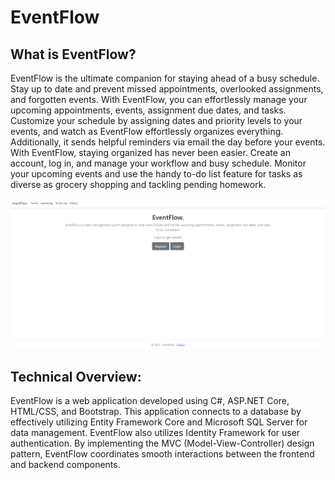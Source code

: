 # EventFlow

<h2>What is EventFlow?</h2>

<p>EventFlow is the ultimate companion for staying ahead of a busy schedule. Stay up to date and prevent missed appointments, overlooked assignments, and forgotten events. With EventFlow, you can effortlessly manage your upcoming appointments, events, assignment due dates, and tasks. Customize your schedule by assigning dates and priority levels to your events, and watch as EventFlow effortlessly organizes everything. Additionally, it sends helpful reminders via email the day before your events. With EventFlow, staying organized has never been easier. Create an account, log in, and manage your workflow and busy schedule. Monitor your upcoming events and use the handy to-do list feature for tasks as diverse as grocery shopping and tackling pending homework. </p>

![](static/homepage.png)

<h2>Technical Overview:</h2>

<p>EventFlow is a web application developed using C#, ASP.NET Core, HTML/CSS, and Bootstrap. This application connects to a database by effectively utilizing Entity Framework Core and Microsoft SQL Server for data management. EventFlow also utilizes Identity Framework for user authentication. By implementing the MVC (Model-View-Controller) design pattern, EventFlow coordinates smooth interactions between the frontend and backend components. </p>

